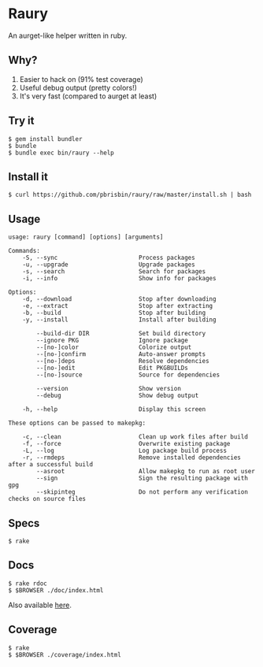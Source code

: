 # Raury

An aurget-like helper written in ruby.

## Why?

1. Easier to hack on (91% test coverage)
2. Useful debug output (pretty colors!)
3. It's very fast (compared to aurget at least)

## Try it

~~~
$ gem install bundler
$ bundle
$ bundle exec bin/raury --help
~~~

## Install it

~~~
$ curl https://github.com/pbrisbin/raury/raw/master/install.sh | bash
~~~

## Usage

~~~ 
usage: raury [command] [options] [arguments]

Commands:
    -S, --sync                       Process packages
    -u, --upgrade                    Upgrade packages
    -s, --search                     Search for packages
    -i, --info                       Show info for packages

Options:
    -d, --download                   Stop after downloading
    -e, --extract                    Stop after extracting
    -b, --build                      Stop after building
    -y, --install                    Install after building

        --build-dir DIR              Set build directory
        --ignore PKG                 Ignore package
        --[no-]color                 Colorize output
        --[no-]confirm               Auto-answer prompts
        --[no-]deps                  Resolve dependencies
        --[no-]edit                  Edit PKGBUILDs
        --[no-]source                Source for dependencies

        --version                    Show version
        --debug                      Show debug output

    -h, --help                       Display this screen

These options can be passed to makepkg:

    -c, --clean                      Clean up work files after build
    -f, --force                      Overwrite existing package
    -L, --log                        Log package build process
    -r, --rmdeps                     Remove installed dependencies after a successful build
        --asroot                     Allow makepkg to run as root user
        --sign                       Sign the resulting package with gpg
        --skipinteg                  Do not perform any verification checks on source files

~~~

## Specs

~~~ 
$ rake
~~~

## Docs

~~~ 
$ rake rdoc
$ $BROWSER ./doc/index.html
~~~

Also available [here](http://docs.pbrisbin.com/ruby/raury/).

## Coverage

~~~ 
$ rake
$ $BROWSER ./coverage/index.html
~~~
